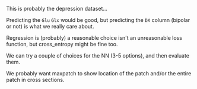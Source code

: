 This is probably the depression dataset...

Predicting the `Glu` `Glx` would be good, but predicting the `DX` column (bipolar or not) is what we really care about.

Regression is (probably) a reasonable choice isn't an unreasonable loss function, but cross_entropy might be fine too.

We can try a couple of choices for the NN (3-5 options), and then evaluate them.

We probably want maxpatch to show location of the patch and/or the entire patch in cross sections.


